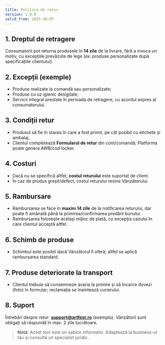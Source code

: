 ```yaml
---
title: Politica de retur
version: 1.0.0
valid_from: 2025-10-07
---
```


## 1. Dreptul de retragere
Consumatorii pot returna produsele în **14 zile** de la livrare, fără a invoca un motiv, cu excepțiile prevăzute de lege (ex: produse personalizate după specificațiile clientului).

## 2. Excepții (exemple)
- Produse realizate la comandă sau personalizate;
- Produse cu uz igienic desigilate;
- Servicii integral prestate în perioada de retragere, cu acordul expres al consumatorului.

## 3. Condiții retur
- Produsul să fie în starea în care a fost primit, pe cât posibil cu etichete și ambalaj.
- Clientul completează **Formularul de retur** din cont/comandă; Platforma poate genera AWB/cod locker.

## 4. Costuri
- Dacă nu se specifică altfel, **costul returului** este suportat de client.
- În caz de produs greșit/defect, costul returului revine Vânzătorului.

## 5. Rambursare
- Rambursarea se face în **maxim 14 zile** de la notificarea returului, dar poate fi amânată până la primirea/confirmarea predării bunului.
- Rambursarea folosește același mijloc de plată, cu excepția cazului în care clientul acceptă altfel.

## 6. Schimb de produse
- Schimbul este posibil dacă Vânzătorul îl oferă; altfel se aplică rambursarea standard.

## 7. Produse deteriorate la transport
- Clientul trebuie să consemneze avaria la primire și să încarce dovezi (foto) în formular; reclamația se înaintează curierului.

## 8. Suport
Întrebări despre retur: **support@artfest.ro** (exemplu). Vânzătorii sunt obligați să răspundă în max. 2 zile lucrătoare.

> **Notă**: Acest text este un sablon informativ. Adaptează la business-ul tău și consultă un specialist juridic.
